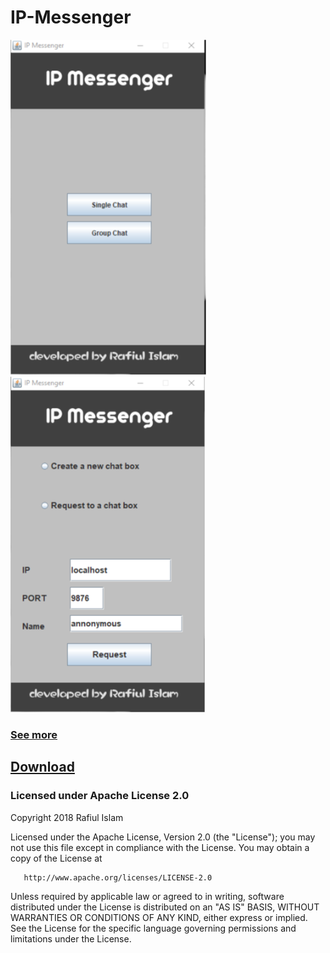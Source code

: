 # IP-Messenger
![](screenshot/opening.png)![](screenshot/o2o_panel.png)
### [See more](screenshot/)

## [Download](https://github.com/avoidcloud/IP-Messenger/releases/)
### Licensed under Apache License 2.0

   Copyright 2018 Rafiul Islam

   Licensed under the Apache License, Version 2.0 (the "License");
   you may not use this file except in compliance with the License.
   You may obtain a copy of the License at

       http://www.apache.org/licenses/LICENSE-2.0

   Unless required by applicable law or agreed to in writing, software
   distributed under the License is distributed on an "AS IS" BASIS,
   WITHOUT WARRANTIES OR CONDITIONS OF ANY KIND, either express or implied.
   See the License for the specific language governing permissions and
   limitations under the License.
